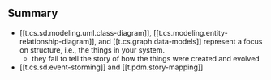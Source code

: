 
## Summary

- [[t.cs.sd.modeling.uml.class-diagram]], [[t.cs.modeling.entity-relationship-diagram]], and [[t.cs.graph.data-models]] represent a focus on structure, i.e., the things in your system.
  - they fail to tell the story of how the things were created and evolved
- [[t.cs.sd.event-storming]] and [[t.pdm.story-mapping]]